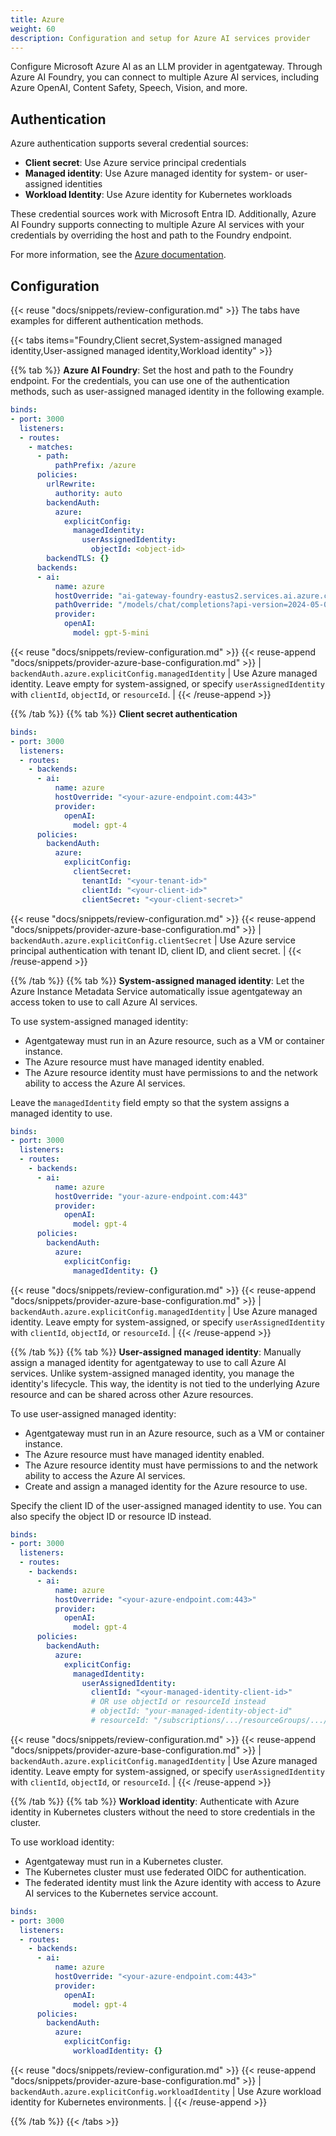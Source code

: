 ```yaml
---
title: Azure
weight: 60
description: Configuration and setup for Azure AI services provider
---
```


Configure Microsoft Azure AI as an LLM provider in agentgateway. Through Azure AI Foundry, you can connect to multiple Azure AI services, including Azure OpenAI, Content Safety, Speech, Vision, and more.

## Authentication

Azure authentication supports several credential sources:

- **Client secret**: Use Azure service principal credentials
- **Managed identity**: Use Azure managed identity for system- or user-assigned identities
- **Workload Identity**: Use Azure identity for Kubernetes workloads

These credential sources work with Microsoft Entra ID. Additionally, Azure AI Foundry supports connecting to multiple Azure AI services with your credentials by overriding the host and path to the Foundry endpoint.

For more information, see the [Azure documentation](https://learn.microsoft.com/en-us/azure/ai-services/authentication).

## Configuration

{{< reuse "docs/snippets/review-configuration.md" >}} The tabs have examples for different authentication methods.

{{< tabs items="Foundry,Client secret,System-assigned managed identity,User-assigned managed identity,Workload identity" >}}

{{% tab %}}
**Azure AI Foundry**: Set the host and path to the Foundry endpoint. For the credentials, you can use one of the authentication methods, such as user-assigned managed identity in the following example.

```yaml
binds:
- port: 3000
  listeners:
  - routes:
    - matches:
      - path:
          pathPrefix: /azure
      policies:
        urlRewrite:
          authority: auto
        backendAuth:
          azure:
            explicitConfig:
              managedIdentity:
                userAssignedIdentity:
                  objectId: <object-id>
        backendTLS: {}
      backends:
      - ai:
          name: azure
          hostOverride: "ai-gateway-foundry-eastus2.services.ai.azure.com:443"
          pathOverride: "/models/chat/completions?api-version=2024-05-01-preview"
          provider:
            openAI:
              model: gpt-5-mini
```

{{< reuse "docs/snippets/review-configuration.md" >}}
{{< reuse-append "docs/snippets/provider-azure-base-configuration.md" >}}
| `backendAuth.azure.explicitConfig.managedIdentity` | Use Azure managed identity. Leave empty for system-assigned, or specify `userAssignedIdentity` with `clientId`, `objectId`, or `resourceId`. |
{{< /reuse-append >}}

{{% /tab %}}
{{% tab %}}
**Client secret authentication**
```yaml
binds:
- port: 3000
  listeners:
  - routes:
    - backends:
      - ai:
          name: azure
          hostOverride: "<your-azure-endpoint.com:443>"
          provider:
            openAI:
              model: gpt-4
      policies:
        backendAuth:
          azure:
            explicitConfig:
              clientSecret:
                tenantId: "<your-tenant-id>"
                clientId: "<your-client-id>"
                clientSecret: "<your-client-secret>"
```

{{< reuse "docs/snippets/review-configuration.md" >}}
{{< reuse-append "docs/snippets/provider-azure-base-configuration.md" >}}
| `backendAuth.azure.explicitConfig.clientSecret` | Use Azure service principal authentication with tenant ID, client ID, and client secret. |
{{< /reuse-append >}}

{{% /tab %}}
{{% tab %}}
**System-assigned managed identity**: Let the Azure Instance Metadata Service automatically issue agentgateway an access token to use to call Azure AI services.

To use system-assigned managed identity:
* Agentgateway must run in an Azure resource, such as a VM or container instance.
* The Azure resource must have managed identity enabled. 
* The Azure resource identity must have permissions to and the network ability to access the Azure AI services.

Leave the `managedIdentity` field empty so that the system assigns a managed identity to use.
```yaml
binds:
- port: 3000
  listeners:
  - routes:
    - backends:
      - ai:
          name: azure
          hostOverride: "your-azure-endpoint.com:443"
          provider:
            openAI:
              model: gpt-4
      policies:
        backendAuth:
          azure:
            explicitConfig:
              managedIdentity: {}
```

{{< reuse "docs/snippets/review-configuration.md" >}}
{{< reuse-append "docs/snippets/provider-azure-base-configuration.md" >}}
| `backendAuth.azure.explicitConfig.managedIdentity` | Use Azure managed identity. Leave empty for system-assigned, or specify `userAssignedIdentity` with `clientId`, `objectId`, or `resourceId`. |
{{< /reuse-append >}}

{{% /tab %}}
{{% tab %}}
**User-assigned managed identity**: Manually assign a managed identity for agentgateway to use to call Azure AI services. Unlike system-assigned managed identity, you manage the identity's lifecycle. This way, the identity is not tied to the underlying Azure resource and can be shared across other Azure resources.

To use user-assigned managed identity:
* Agentgateway must run in an Azure resource, such as a VM or container instance.
* The Azure resource must have managed identity enabled. 
* The Azure resource identity must have permissions to and the network ability to access the Azure AI services.
* Create and assign a managed identity for the Azure resource to use.

Specify the client ID of the user-assigned managed identity to use. You can also specify the object ID or resource ID instead.
```yaml
binds:
- port: 3000
  listeners:
  - routes:
    - backends:
      - ai:
          name: azure
          hostOverride: "<your-azure-endpoint.com:443>"
          provider:
            openAI:
              model: gpt-4
      policies:
        backendAuth:
          azure:
            explicitConfig:
              managedIdentity:
                userAssignedIdentity:
                  clientId: "<your-managed-identity-client-id>"
                  # OR use objectId or resourceId instead
                  # objectId: "your-managed-identity-object-id"
                  # resourceId: "/subscriptions/.../resourceGroups/.../providers/Microsoft.ManagedIdentity/userAssignedIdentities/..."
```

{{< reuse "docs/snippets/review-configuration.md" >}}
{{< reuse-append "docs/snippets/provider-azure-base-configuration.md" >}}
| `backendAuth.azure.explicitConfig.managedIdentity` | Use Azure managed identity. Leave empty for system-assigned, or specify `userAssignedIdentity` with `clientId`, `objectId`, or `resourceId`. |
{{< /reuse-append >}}

{{% /tab %}}
{{% tab %}}
**Workload identity**: Authenticate with Azure identity in Kubernetes clusters without the need to store credentials in the cluster.

To use workload identity:
* Agentgateway must run in a Kubernetes cluster.
* The Kubernetes cluster must use federated OIDC for authentication.
* The federated identity must link the Azure identity with access to Azure AI services to the Kubernetes service account.

```yaml
binds:
- port: 3000
  listeners:
  - routes:
    - backends:
      - ai:
          name: azure
          hostOverride: "<your-azure-endpoint.com:443>"
          provider:
            openAI:
              model: gpt-4
      policies:
        backendAuth:
          azure:
            explicitConfig:
              workloadIdentity: {}
```

{{< reuse "docs/snippets/review-configuration.md" >}}
{{< reuse-append "docs/snippets/provider-azure-base-configuration.md" >}}
| `backendAuth.azure.explicitConfig.workloadIdentity` | Use Azure workload identity for Kubernetes environments. |
{{< /reuse-append >}}

{{% /tab %}}
{{< /tabs >}}
